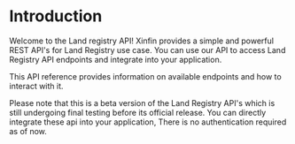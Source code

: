# Introduction

Welcome to the Land registry API! Xinfin provides a simple and powerful REST API's for Land Registry use case. You can use our API to access Land Registry API endpoints and integrate into your application.

This API reference provides information on available endpoints and how to interact with it.

<aside class="notice">
Please note that this is a beta version of the Land Registry API's which is still undergoing final testing before its official release. You can directly integrate these api into your application, There is no authentication required as of now.
</aside>